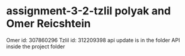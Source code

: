 # assignment-3-2-tzlil polyak and Omer Reicshtein

Omer id: 307860296
Tzlil id: 312209398
api update is in the folder API inside the project folder